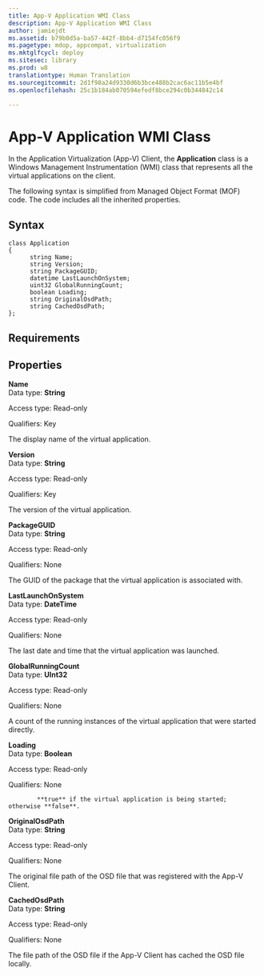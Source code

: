 ```yaml
---
title: App-V Application WMI Class
description: App-V Application WMI Class
author: jamiejdt
ms.assetid: b79b0d5a-ba57-442f-8bb4-d7154fc056f9
ms.pagetype: mdop, appcompat, virtualization
ms.mktglfcycl: deploy
ms.sitesec: library
ms.prod: w8
translationtype: Human Translation
ms.sourcegitcommit: 2d1f98a24d9330d6b3bce488b2cac6ac11b5e4bf
ms.openlocfilehash: 25c1b184ab070594efedf8bce294c0b344842c14

---
```



# App-V Application WMI Class


In the Application Virtualization (App-V) Client, the **Application** class is a Windows Management Instrumentation (WMI) class that represents all the virtual applications on the client.

The following syntax is simplified from Managed Object Format (MOF) code. The code includes all the inherited properties.

## Syntax


``` syntax
class Application
{
      string Name;
      string Version;
      string PackageGUID;
      datetime LastLaunchOnSystem;
      uint32 GlobalRunningCount;
      boolean Loading;
      string OriginalOsdPath;
      string CachedOsdPath;
};
```

## Requirements


## Properties


<a href="" id="name"></a>**Name**  
Data type: **String**

Access type: Read-only

Qualifiers: Key

The display name of the virtual application.

<a href="" id="version"></a>**Version**  
Data type: **String**

Access type: Read-only

Qualifiers: Key

The version of the virtual application.

<a href="" id="packageguid"></a>**PackageGUID**  
Data type: **String**

Access type: Read-only

Qualifiers: None

The GUID of the package that the virtual application is associated with.

<a href="" id="lastlaunchonsystem"></a>**LastLaunchOnSystem**  
Data type: **DateTime**

Access type: Read-only

Qualifiers: None

The last date and time that the virtual application was launched.

<a href="" id="globalrunningcount"></a>**GlobalRunningCount**  
Data type: **UInt32**

Access type: Read-only

Qualifiers: None

A count of the running instances of the virtual application that were started directly.

<a href="" id="loading"></a>**Loading**  
Data type: **Boolean**

Access type: Read-only

Qualifiers: None


            **true** if the virtual application is being started; otherwise **false**.

<a href="" id="originalosdpath"></a>**OriginalOsdPath**  
Data type: **String**

Access type: Read-only

Qualifiers: None

The original file path of the OSD file that was registered with the App-V Client.

<a href="" id="cachedosdpath"></a>**CachedOsdPath**  
Data type: **String**

Access type: Read-only

Qualifiers: None

The file path of the OSD file if the App-V Client has cached the OSD file locally.

 

 








<!--HONumber=Jun16_HO4-->


